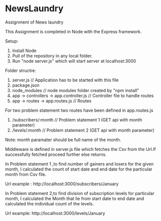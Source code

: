 # NewsLaundry
Assignment of News laundry


This Assignment is completed in Node with the Express framework.

Setup:
1) Install Node
2) Pull of the repository in any local folder.
3) Run "node server.js" which will start server at localhost:3000

Folder structre:

1) server.js  // Application has to be started with this file
2) package.json 
2) node_modules // node modules folder created by "npm install"
3) app -> controllers -> app.controller.js  // Controller file to handle routes
4) app -> routes -> app.routes.js  // Routes 


For two problem statement two routes have been defined in app.routes.js

1) /subscribers/:month   // Problem statement 1 (GET api with month parameter)
2) /levels/:month  // Problem statement 2 (GET api with month parameter)

Note: month paramater should be full name of the month.

Middleware is defined in server.js file which fetches the Csv from the Url.If successfully fetched proceed further
else returns.

In Problem statement 1 ,to find number of gainers and losers for the given month,
I calculated the count of start date and end date for the particular month from Csv file.

Url example : http://localhost:3000/subscribers/January 

In Problem statement 2,to find division of subscription levels for particular month,
I calculated the Month that lie from start date to end date and calculated the individual count of the levels.

Url example: http://localhost:3000/levels/January
